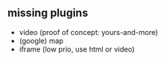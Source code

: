 
## missing plugins

- video (proof of concept: yours-and-more)
- (google) map
- iframe (low prio, use html or video)
